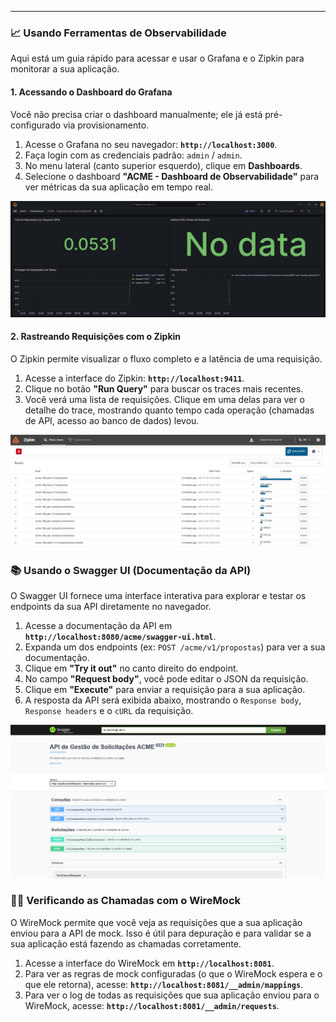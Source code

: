 ---

### 📈 Usando Ferramentas de Observabilidade

Aqui está um guia rápido para acessar e usar o Grafana e o Zipkin para monitorar a sua aplicação.

#### **1. Acessando o Dashboard do Grafana**

Você não precisa criar o dashboard manualmente; ele já está pré-configurado via provisionamento.

1.  Acesse o Grafana no seu navegador: **`http://localhost:3000`**.
2.  Faça login com as credenciais padrão: `admin` / `admin`.
3.  No menu lateral (canto superior esquerdo), clique em **Dashboards**.
4.  Selecione o dashboard **"ACME - Dashboard de Observabilidade"** para ver métricas da sua aplicação em tempo real.

![Dashboard do Grafana](images/grafana.png)

#### **2. Rastreando Requisições com o Zipkin**

O Zipkin permite visualizar o fluxo completo e a latência de uma requisição.

1.  Acesse a interface do Zipkin: **`http://localhost:9411`**.
2.  Clique no botão **"Run Query"** para buscar os traces mais recentes.
3.  Você verá uma lista de requisições. Clique em uma delas para ver o detalhe do trace, mostrando quanto tempo cada operação (chamadas de API, acesso ao banco de dados) levou.

![Interface do Zipkin](images/Zipkin.png)

### 📚 Usando o Swagger UI (Documentação da API)

O Swagger UI fornece uma interface interativa para explorar e testar os endpoints da sua API diretamente no navegador.

1.  Acesse a documentação da API em **`http://localhost:8080/acme/swagger-ui.html`**.
2.  Expanda um dos endpoints (ex: `POST /acme/v1/propostas`) para ver a sua documentação.
3.  Clique em **"Try it out"** no canto direito do endpoint.
4.  No campo **"Request body"**, você pode editar o JSON da requisição.
5.  Clique em **"Execute"** para enviar a requisição para a sua aplicação.
6.  A resposta da API será exibida abaixo, mostrando o `Response body`, `Response headers` e o `cURL` da requisição.

![Interface do Swagger UI](images/swagger-ui-try-it-out.png)

### 🕵️‍♂️ Verificando as Chamadas com o WireMock

O WireMock permite que você veja as requisições que a sua aplicação enviou para a API de mock. Isso é útil para depuração e para validar se a sua aplicação está fazendo as chamadas corretamente.

1.  Acesse a interface do WireMock em **`http://localhost:8081`**.
2.  Para ver as regras de mock configuradas (o que o WireMock espera e o que ele retorna), acesse: **`http://localhost:8081/__admin/mappings`**.
3.  Para ver o log de todas as requisições que sua aplicação enviou para o WireMock, acesse: **`http://localhost:8081/__admin/requests`**.